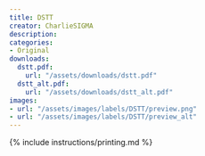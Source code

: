 ```yaml
---
title: DSTT
creator: CharlieSIGMA
description:
categories:
- Original
downloads:
  dstt.pdf:
    url: "/assets/downloads/dstt.pdf"
  dstt_alt.pdf:
    url: "/assets/downloads/dstt_alt.pdf"
images:
- url: "/assets/images/labels/DSTT/preview.png"
- url: "/assets/images/labels/DSTT/preview_alt"
---
```


{% include instructions/printing.md %}
